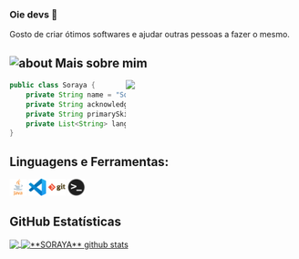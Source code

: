 ### Oie devs 👋

Gosto de criar ótimos softwares e ajudar outras pessoas a fazer o mesmo.

## <img width="45" alt="about" src="https://raw.github.com/elizarov/elizarov/master/about.png"> Mais sobre mim

<img align="right" width="300" src="https://i2.wp.com/allhtaccess.info/wp-content/uploads/2018/03/programming.gif?fit=1281%2C716&ssl=1" />

```java
public class Soraya {
    private String name = "Soraya Yasin Farag";
    private String acknowledgements = "Desenvolvedora de software";
    private String primarySkillset = "ALGUMAS HABILIDADES";
    private List<String> languages = Arrays.asList("Java");
}
```

## **Linguagens e Ferramentas:**  

<code><img height="30" src="https://raw.githubusercontent.com/github/explore/80688e429a7d4ef2fca1e82350fe8e3517d3494d/topics/java/java.png"></code>
<code><img height="30" src="https://raw.githubusercontent.com/github/explore/80688e429a7d4ef2fca1e82350fe8e3517d3494d/topics/visual-studio-code/visual-studio-code.png"></code>
<code><img height="30" src="https://raw.githubusercontent.com/github/explore/80688e429a7d4ef2fca1e82350fe8e3517d3494d/topics/git/git.png"></code>
<code><img height="30" src="https://raw.githubusercontent.com/github/explore/80688e429a7d4ef2fca1e82350fe8e3517d3494d/topics/terminal/terminal.png"></code>



## **GitHub Estatísticas**

<a href="https://github.com/SorayaYF">
  <img align="center" src="https://github-readme-stats.vercel.app/api/top-langs/?username=sorayayf&theme=dracula&hide_langs_below=1" />
</a>

<a href="https://github.com/SorayaYF">
 <img align="center" src="https://github-readme-stats.vercel.app/api?username=sorayayf&show_icons=true&theme=dracula&line_height=27" alt="**SORAYA** github stats"/>
</a>

<br>
